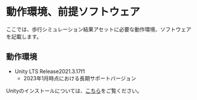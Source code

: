 # 動作環境、前提ソフトウェア
ここでは、歩行シミュレーション結果アセットに必要な動作環境、ソフトウェアを記載します。

## 動作環境
- Unity LTS Release2021.3.17f1
    - 2023年1月時点における長期サポートバージョン

Unityのインストールについては、[こちら](UnityInstallation.md)をご覧ください。
